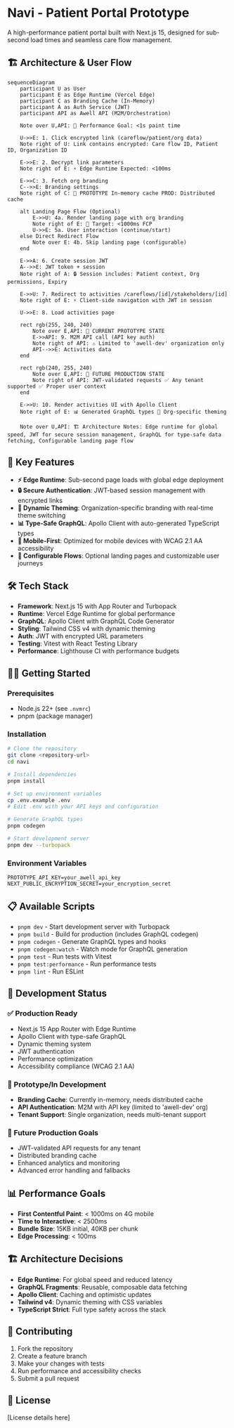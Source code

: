 # Navi - Patient Portal Prototype

A high-performance patient portal built with Next.js 15, designed for sub-second load times and seamless care flow management.

## 🏗️ Architecture & User Flow

```mermaid
sequenceDiagram
    participant U as User
    participant E as Edge Runtime (Vercel Edge)
    participant C as Branding Cache (In-Memory)
    participant A as Auth Service (JWT)
    participant API as Awell API (M2M/Orchestration)
    
    Note over U,API: 🎯 Performance Goal: <1s paint time
    
    U->>E: 1. Click encrypted link (careflow/patient/org data)
    Note right of U: Link contains encrypted: Care flow ID, Patient ID, Organization ID
    
    E->>E: 2. Decrypt link parameters
    Note right of E: ⚡ Edge Runtime Expected: <100ms
    
    E->>C: 3. Fetch org branding
    C-->>E: Branding settings
    Note right of C: 🔧 PROTOTYPE In-memory cache PROD: Distributed cache
    
    alt Landing Page Flow (Optional)
        E->>U: 4a. Render landing page with org branding
        Note right of E: 🎯 Target: <1000ms FCP
        U->>E: 5a. User interaction (continue/start)
    else Direct Redirect Flow
        Note over E: 4b. Skip landing page (configurable)
    end
    
    E->>A: 6. Create session JWT
    A-->>E: JWT token + session
    Note right of A: 🔒 Session includes: Patient context, Org permissions, Expiry
    
    E->>U: 7. Redirect to activities /careflows/[id]/stakeholders/[id]
    Note right of E: ⚡ Client-side navigation with JWT in session
    
    U->>E: 8. Load activities page
    
    rect rgb(255, 240, 240)
        Note over E,API: 🔧 CURRENT PROTOTYPE STATE
        E->>API: 9. M2M API call (API key auth)
        Note right of API: ⚠️ Limited to 'awell-dev' organization only
        API-->>E: Activities data
    end
    
    rect rgb(240, 255, 240)
        Note over E,API: 🚀 FUTURE PRODUCTION STATE
        Note right of API: JWT-validated requests ✅ Any tenant supported ✅ Proper user context
    end
    
    E->>U: 10. Render activities UI with Apollo Client
    Note right of E: 📊 Generated GraphQL types 🎨 Org-specific theming
    
    Note over U,API: 🏗️ Architecture Notes: Edge runtime for global speed, JWT for secure session management, GraphQL for type-safe data fetching, Configurable landing page flow
```

## 🚀 Key Features

- **⚡ Edge Runtime**: Sub-second page loads with global edge deployment
- **🔒 Secure Authentication**: JWT-based session management with encrypted links
- **🎨 Dynamic Theming**: Organization-specific branding with real-time theme switching
- **📊 Type-Safe GraphQL**: Apollo Client with auto-generated TypeScript types
- **📱 Mobile-First**: Optimized for mobile devices with WCAG 2.1 AA accessibility
- **🔧 Configurable Flows**: Optional landing pages and customizable user journeys

## 🛠️ Tech Stack

- **Framework**: Next.js 15 with App Router and Turbopack
- **Runtime**: Vercel Edge Runtime for global performance
- **GraphQL**: Apollo Client with GraphQL Code Generator
- **Styling**: Tailwind CSS v4 with dynamic theming
- **Auth**: JWT with encrypted URL parameters
- **Testing**: Vitest with React Testing Library
- **Performance**: Lighthouse CI with performance budgets

## 🏃‍♂️ Getting Started

### Prerequisites

- Node.js 22+ (see `.nvmrc`)
- pnpm (package manager)

### Installation

```bash
# Clone the repository
git clone <repository-url>
cd navi

# Install dependencies
pnpm install

# Set up environment variables
cp .env.example .env
# Edit .env with your API keys and configuration

# Generate GraphQL types
pnpm codegen

# Start development server
pnpm dev --turbopack
```

### Environment Variables

```env
PROTOTYPE_API_KEY=your_awell_api_key
NEXT_PUBLIC_ENCRYPTION_SECRET=your_encryption_secret
```

## 📋 Available Scripts

- `pnpm dev` - Start development server with Turbopack
- `pnpm build` - Build for production (includes GraphQL codegen)
- `pnpm codegen` - Generate GraphQL types and hooks
- `pnpm codegen:watch` - Watch mode for GraphQL generation
- `pnpm test` - Run tests with Vitest
- `pnpm test:performance` - Run performance tests
- `pnpm lint` - Run ESLint

## 🔧 Development Status

### ✅ Production Ready
- Next.js 15 App Router with Edge Runtime
- Apollo Client with type-safe GraphQL
- Dynamic theming system
- JWT authentication
- Performance optimization
- Accessibility compliance (WCAG 2.1 AA)

### 🔧 Prototype/In Development
- **Branding Cache**: Currently in-memory, needs distributed cache
- **API Authentication**: M2M with API key (limited to 'awell-dev' org)
- **Tenant Support**: Single organization, needs multi-tenant support

### 🚀 Future Production Goals
- JWT-validated API requests for any tenant
- Distributed branding cache
- Enhanced analytics and monitoring
- Advanced error handling and fallbacks

## 📊 Performance Goals

- **First Contentful Paint**: < 1000ms on 4G mobile
- **Time to Interactive**: < 2500ms
- **Bundle Size**: 15KB initial, 40KB per chunk
- **Edge Processing**: < 100ms

## 🏗️ Architecture Decisions

- **Edge Runtime**: For global speed and reduced latency
- **GraphQL Fragments**: Reusable, composable data fetching
- **Apollo Client**: Caching and optimistic updates
- **Tailwind v4**: Dynamic theming with CSS variables
- **TypeScript Strict**: Full type safety across the stack

## 🤝 Contributing

1. Fork the repository
2. Create a feature branch
3. Make your changes with tests
4. Run performance and accessibility checks
5. Submit a pull request

## 📄 License

[License details here]
